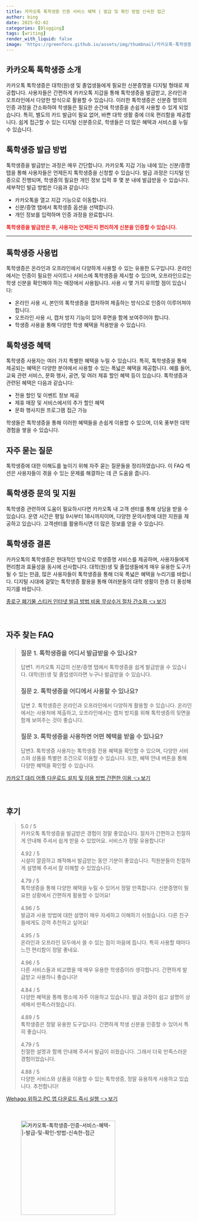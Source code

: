 ```yaml
---
title: 카카오톡 톡학생증 인증 서비스 혜택 | 발급 및 확인 방법 신속한 접근
author: bing
date: 2025-02-02
categories: [Blogging]
tags: [writing]
render_with_liquid: false
image: 'https://greenforu.github.io/assets/img/thumbnail/카카오톡-톡학생증-인증-서비스-혜택-|-발급-및-확인-방법-신속한-접근.webp'
---
```



<h2 id='카카오톡_톡학생증_소개'>카카오톡 톡학생증 소개</h2>

<p>카카오톡 톡학생증은 대학(원)생 및 졸업생들에게 필요한 신분증명을 디지털 형태로 제공합니다. 사용자들은 간편하게 카카오톡 지갑을 통해 톡학생증을 발급받고, 온라인과 오프라인에서 다양한 방식으로 활용할 수 있습니다. 이러한 톡학생증은 신분증 명의의 인증 과정을 간소화하여 학생들은 필요한 순간에 학생증을 손쉽게 사용할 수 있게 되었습니다. 특히, 별도의 카드 발급이 필요 없어, 바쁜 대학 생활 중에 더욱 편리함을 제공합니다. 쉽게 접근할 수 있는 디지털 신분증으로, 학생들은 더 많은 혜택과 서비스를 누릴 수 있습니다.</p>

<h2 id='톡학생증_발급_방법'>톡학생증 발급 방법</h2>

<p>톡학생증을 발급받는 과정은 매우 간단합니다. 카카오톡 지갑 기능 내에 있는 신분/증명 탭을 통해 사용자들은 언제든지 톡학생증을 신청할 수 있습니다. 발급 과정은 디지털 인증으로 진행되며, 학생증의 필요한 개인 정보 입력 후 몇 분 내에 발급받을 수 있습니다. 세부적인 발급 방법은 다음과 같습니다:</p>

<ul>
    <li>카카오톡을 열고 지갑 기능으로 이동합니다.</li>
    <li>신분/증명 탭에서 톡학생증 옵션을 선택합니다.</li>
    <li>개인 정보를 입력하며 인증 과정을 완료합니다.</li>
</ul>

<p><b><span style="color: #ee2323;">톡학생증을 발급받은 후, 사용자는 언제든지 편리하게 신분을 인증할 수 있습니다.</span></b></p>

<hr />

<h2 id='톡학생증_사용법'>톡학생증 사용법</h2>

<p>톡학생증은 온라인과 오프라인에서 다양하게 사용할 수 있는 유용한 도구입니다. 온라인에서는 인증이 필요한 사이트나 서비스에 톡학생증을 제시할 수 있으며, 오프라인으로는 학생 신분을 확인해야 하는 매장에서 사용됩니다. 사용 시 몇 가지 유의할 점이 있습니다:</p>

<ul>
    <li>온라인 사용 시, 본인의 톡학생증을 캡처하여 제출하는 방식으로 인증이 이루어져야 합니다.</li>
    <li>오프라인 사용 시, 캡처 방지 기능이 있어 후면을 함께 보여주어야 합니다.</li>
    <li>학생증 사용을 통해 다양한 학생 혜택을 적용받을 수 있습니다.</li>
</ul>

<h2 id='톡학생증_혜택'>톡학생증 혜택</h2>

<p>톡학생증 사용자는 여러 가지 특별한 혜택을 누릴 수 있습니다. 특히, 톡학생증을 통해 제공되는 혜택은 다양한 분야에서 사용할 수 있는 폭넓은 혜택을 제공합니다. 예를 들어, 교육 관련 서비스, 문화 행사, 공연, 및 여러 제휴 할인 혜택 등이 있습니다. 톡학생증과 관련된 혜택은 다음과 같습니다:</p>

<ul>
    <li>전용 할인 및 이벤트 정보 제공</li>
    <li>제휴 매장 및 서비스에서의 추가 할인 혜택</li>
    <li>문화 행사지원 프로그램 접근 가능</li>
</ul>

<p>학생들은 톡학생증을 통해 이러한 혜택들을 손쉽게 이용할 수 있으며, 더욱 풍부한 대학 경험을 쌓을 수 있습니다.</p>

<h2 id='자주_묻는_질문'>자주 묻는 질문</h2>

<p>톡학생증에 대한 이해도를 높이기 위해 자주 묻는 질문들을 정리하였습니다. 이 FAQ 섹션은 사용자들이 겪을 수 있는 문제를 해결하는 데 큰 도움을 줍니다.</p>

<h2 id='톡학생증_문의_및_지원'>톡학생증 문의 및 지원</h2>

<p>톡학생증 관련하여 도움이 필요하시다면 카카오톡 내 고객 센터를 통해 상담을 받을 수 있습니다. 운영 시간은 평일 9시부터 18시까지이며, 다양한 문의사항에 대한 지원을 제공하고 있습니다. 고객센터를 활용하시면 더 많은 정보를 얻을 수 있습니다. </p>

<h2 id='톡학생증_결론'>톡학생증 결론</h2>

<p>카카오톡의 톡학생증은 현대적인 방식으로 학생증명 서비스를 제공하며, 사용자들에게 편리함과 효율성을 동시에 선사합니다. 대학(원)생 및 졸업생들에게 매우 유용한 도구가 될 수 있는 만큼, 많은 사용자들이 톡학생증을 통해 더욱 폭넓은 혜택을 누리기를 바랍니다. 디지털 시대에 걸맞는 톡학생증 활용을 통해 여러분들의 대학 생활이 한층 더 풍성해지기를 바랍니다.</p>


<p><a class="click-button" title="종로구 폐기물 스티커 인터넷 발급 방법 비용 무상수거 절차 간소화" href="https://greenforu.github.io/posts/%EC%A2%85%EB%A1%9C%EA%B5%AC-%ED%8F%90%EA%B8%B0%EB%AC%BC-%EC%8A%A4%ED%8B%B0%EC%BB%A4-%EC%9D%B8%ED%84%B0%EB%84%B7-%EB%B0%9C%EA%B8%89-%EB%B0%A9%EB%B2%95-%EB%B9%84%EC%9A%A9-%EB%AC%B4%EC%83%81%EC%88%98%EA%B1%B0-%EC%A0%88%EC%B0%A8-%EA%B0%84%EC%86%8C%ED%99%94/" rel="dofollow">종로구 폐기물 스티커 인터넷 발급 방법 비용 무상수거 절차 간소화 👈 보기</a></p><br>
<h2 id='자주_찾는_FAQ'>자주 찾는 FAQ</h2>
<div itemscope="" itemtype="https://schema.org/FAQPage"> 
<blockquote> 
<div itemscope="" itemprop="mainEntity" itemtype="https://schema.org/Question"> 
<h3 itemprop="name">질문 1. 톡학생증을 어디서 발급받을 수 있나요?</h3> 
<div itemscope="" itemprop="acceptedAnswer" itemtype="https://schema.org/Answer"> 
<span itemprop="text"> 
<p>답변1. 카카오톡 지갑의 신분/증명 탭에서 톡학생증을 쉽게 발급받을 수 있습니다. 대학(원)생 및 졸업생이라면 누구나 발급받을 수 있습니다.</p> 
</span> 
</div> 
</div> 
<div itemscope="" itemprop="mainEntity" itemtype="https://schema.org/Question"> 
<h3 itemprop="name">질문 2. 톡학생증을 어디에서 사용할 수 있나요?</h3> 
<div itemscope="" itemprop="acceptedAnswer" itemtype="https://schema.org/Answer"> 
<span itemprop="text"> 
<p>답변 2. 톡학생증은 온라인과 오프라인에서 다양하게 활용할 수 있습니다. 온라인에서는 사용처에 제출하고, 오프라인에서는 캡처 방지를 위해 톡학생증의 뒷면을 함께 보여주는 것이 좋습니다.</p> 
</span> 
</div> 
</div> 
<div itemscope="" itemprop="mainEntity" itemtype="https://schema.org/Question"> 
<h3 itemprop="name">질문 3. 톡학생증을 사용하면 어떤 혜택을 받을 수 있나요?</h3> 
<div itemscope="" itemprop="acceptedAnswer" itemtype="https://schema.org/Answer"> 
<span itemprop="text"> 
<p>답변3. 톡학생증 사용자는 톡학생증 전용 혜택을 확인할 수 있으며, 다양한 서비스와 상품을 특별한 조건으로 이용할 수 있습니다. 또한, 혜택 안내 버튼을 통해 다양한 혜택을 확인할 수 있습니다.</p> 
</span> 
</div> 
</div> 
</blockquote> 
</div>
<p><a class="click-button" title="카카오T 대리 어플 다운로드 설치 및 이용 방법 간편한 이용" href="https://greenforu.github.io/posts/%EC%B9%B4%EC%B9%B4%EC%98%A4T-%EB%8C%80%EB%A6%AC-%EC%96%B4%ED%94%8C-%EB%8B%A4%EC%9A%B4%EB%A1%9C%EB%93%9C-%EC%84%A4%EC%B9%98-%EB%B0%8F-%EC%9D%B4%EC%9A%A9-%EB%B0%A9%EB%B2%95-%EA%B0%84%ED%8E%B8%ED%95%9C-%EC%9D%B4%EC%9A%A9/" rel="dofollow">카카오T 대리 어플 다운로드 설치 및 이용 방법 간편한 이용 👈 보기</a></p><br>
<h2 id='후기'>후기</h2>
<div itemscope itemtype="https://schema.org/Product">
  <blockquote>
  <div itemprop="review" itemscope itemtype="https://schema.org/Review">
      <div itemprop="reviewRating" itemscope itemtype="https://schema.org/Rating"> <span itemprop="ratingValue">5.0</span> / <span itemprop="bestRating">5</span> </div>
      <span itemprop="reviewBody">카카오톡 톡학생증을 발급받은 경험이 정말 좋았습니다. 절차가 간편하고 친절하게 안내해 주셔서 쉽게 받을 수 있었어요. 서비스가 정말 유용합니다!</span>
  </div>
  <br>
  <div itemprop="review" itemscope itemtype="https://schema.org/Review">
      <div itemprop="reviewRating" itemscope itemtype="https://schema.org/Rating"> <span itemprop="ratingValue">4.92</span> / <span itemprop="bestRating">5</span> </div>
      <span itemprop="reviewBody">시설이 깔끔하고 쾌적해서 발급받는 동안 기분이 좋았습니다. 직원분들이 친절하게 설명해 주셔서 잘 이해할 수 있었습니다.</span>
  </div>
  <br>
  <div itemprop="review" itemscope itemtype="https://schema.org/Review">
      <div itemprop="reviewRating" itemscope itemtype="https://schema.org/Rating"> <span itemprop="ratingValue">4.79</span> / <span itemprop="bestRating">5</span> </div>
      <span itemprop="reviewBody">톡학생증을 통해 다양한 혜택을 누릴 수 있어서 정말 만족합니다. 신분증명이 필요한 상황에서 간편하게 활용할 수 있어요!</span>
  </div>
  <br>
  <div itemprop="review" itemscope itemtype="https://schema.org/Review">
      <div itemprop="reviewRating" itemscope itemtype="https://schema.org/Rating"> <span itemprop="ratingValue">4.96</span> / <span itemprop="bestRating">5</span> </div>
      <span itemprop="reviewBody">발급과 사용 방법에 대한 설명이 매우 자세하고 이해하기 쉬웠습니다. 다른 친구들에게도 강력 추천하고 싶어요!</span>
  </div>
  <br>
  <div itemprop="review" itemscope itemtype="https://schema.org/Review">
      <div itemprop="reviewRating" itemscope itemtype="https://schema.org/Rating"> <span itemprop="ratingValue">4.95</span> / <span itemprop="bestRating">5</span> </div>
      <span itemprop="reviewBody">온라인과 오프라인 모두에서 쓸 수 있는 점이 마음에 듭니다. 특히 사용할 때마다 느낀 편리함이 정말 좋네요.</span>
  </div>
  <br>
  <div itemprop="review" itemscope itemtype="https://schema.org/Review">
      <div itemprop="reviewRating" itemscope itemtype="https://schema.org/Rating"> <span itemprop="ratingValue">4.96</span> / <span itemprop="bestRating">5</span> </div>
      <span itemprop="reviewBody">다른 서비스들과 비교했을 때 매우 유용한 학생증이라 생각합니다. 간편하게 발급받고 사용하니 좋습니다!</span>
  </div>
  <br>
  <div itemprop="review" itemscope itemtype="https://schema.org/Review">
      <div itemprop="reviewRating" itemscope itemtype="https://schema.org/Rating"> <span itemprop="ratingValue">4.84</span> / <span itemprop="bestRating">5</span> </div>
      <span itemprop="reviewBody">다양한 혜택을 통해 평소에 자주 이용하고 있습니다. 발급 과정이 쉽고 설명이 상세해서 만족스러웠습니다.</span>
  </div>
  <br>
  <div itemprop="review" itemscope itemtype="https://schema.org/Review">
      <div itemprop="reviewRating" itemscope itemtype="https://schema.org/Rating"> <span itemprop="ratingValue">4.89</span> / <span itemprop="bestRating">5</span> </div>
      <span itemprop="reviewBody">톡학생증은 정말 유용한 도구입니다. 간편하게 학생 신분을 인증할 수 있어서 특히 좋습니다.</span>
  </div>
  <br>
  <div itemprop="review" itemscope itemtype="https://schema.org/Review">
      <div itemprop="reviewRating" itemscope itemtype="https://schema.org/Rating"> <span itemprop="ratingValue">4.79</span> / <span itemprop="bestRating">5</span> </div>
      <span itemprop="reviewBody">친절한 설명과 함께 안내해 주셔서 발급이 쉬웠습니다. 그래서 더욱 만족스러운 경험이었습니다.</span>
  </div>
  <br>
  <div itemprop="review" itemscope itemtype="https://schema.org/Review">
      <div itemprop="reviewRating" itemscope itemtype="https://schema.org/Rating"> <span itemprop="ratingValue">4.88</span> / <span itemprop="bestRating">5</span> </div>
      <span itemprop="reviewBody">다양한 서비스와 상품을 이용할 수 있는 톡학생증, 정말 유용하게 사용하고 있습니다. 추천합니다!</span>
  </div>
  </blockquote>
</div>
<p><a class="click-button" title="Wehago 위하고 PC 앱 다운로드 즉시 실행" href="https://greenforu.github.io/posts/Wehago-%EC%9C%84%ED%95%98%EA%B3%A0-PC-%EC%95%B1-%EB%8B%A4%EC%9A%B4%EB%A1%9C%EB%93%9C-%EC%A6%89%EC%8B%9C-%EC%8B%A4%ED%96%89/" rel="dofollow">Wehago 위하고 PC 앱 다운로드 즉시 실행 👈 보기</a></p><br>
<figure class="image"><img src="https://greenforu.github.io/assets/img/thumbnail/카카오톡-톡학생증-인증-서비스-혜택-|-발급-및-확인-방법-신속한-접근.webp" alt="카카오톡-톡학생증-인증-서비스-혜택-|-발급-및-확인-방법-신속한-접근" width="256" height="256"></figure>